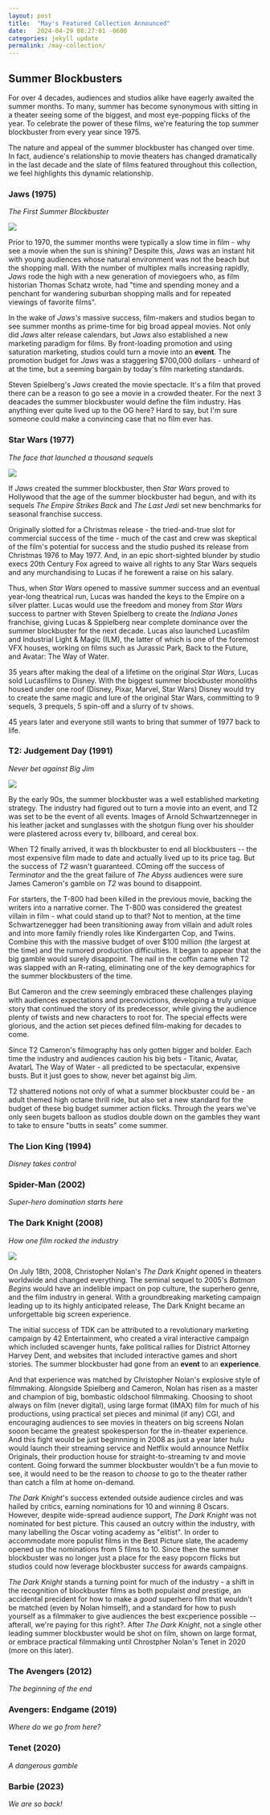 ```yaml
---
layout: post
title:  "May's Featured Collection Announced"
date:   2024-04-29 08:27:01 -0600
categories: jekyll update
permalink: /may-collection/
---
```


## Summer Blockbusters

For over 4 decades, audiences and studios alike have eagerly awaited the summer months. To many, summer has become synonymous with sitting in a theater seeing some of the biggest, and most eye-popping flicks of the year. To celebrate the power of these films, we're featuring the top summer blockbuster from every year since 1975. 

The nature and appeal of the summer blockbuster has changed over time. In fact, audience's relationship to movie theaters has changed dramatically in the last decade and the slate of films featured throughout this collection, we feel highlights this dynamic relationship. 

### Jaws (1975)
*The First Summer Blockbuster*

![](/assets/images/Jaws.jpg)

Prior to 1970, the summer months were typically a slow time in film - why see a movie when the sun is shining? Despite this, *Jaws* was an instant hit with young audiences whose natural environment was not the beach but the shopping mall. With the number of multiplex malls increasing rapidly, *Jaws* rode the high with a new generation of moviegoers who, as film historian Thomas Schatz wrote, had "time and spending money and a penchant for wandering suburban shopping malls and for repeated viewings of favorite films".  

In the wake of *Jaws's* massive success, film-makers and studios began to see summer months as prime-time for big broad appeal movies. Not only did *Jaws* alter release calendars, but *Jaws* also established a new marketing paradigm for films. By front-loading promotion and using saturation marketing, studios could turn a movie into an **event**. The promotion budget for *Jaws* was a staggering $700,000 dollars - unheard of at the time, but a seeming bargain by today's film marketing standards.

Steven Spielberg's *Jaws* created the movie spectacle. It's a film that proved there can be a reason to go see a movie in a crowded theater. For the next 3 deacades the summer blockbuster would define the film industry. Has anything ever quite lived up to the OG here? Hard to say, but I'm sure someone could make a convincing case that no film ever has.

### Star Wars (1977)
*The face that launched a thousand sequels* 

![](/assets/images/Star-Wars.jpg)

If *Jaws* created the summer blockbuster, then *Star Wars* proved to Hollywood that the age of the summer blockbuster had begun, and with its sequels *The Empire Strikes Back* and *The Last Jedi* set new benchmarks for seasonal franchise success. 

Originally slotted for a Christmas release - the tried-and-true slot for commercial success of the time - much of the cast and crew was skeptical of the film's potential for success and the studio pushed its release from Christmas 1976 to May 1977. And, in an epic short-sighted blunder by studio execs 20th Century Fox agreed to waive all rights to any Star Wars sequels and any murchandising to Lucas if he forewent a raise on his salary. 

Thus, when *Star Wars* opened to massive summer success and an eventual year-long theatrical run, Lucas was handed the keys to the Empire on a silver platter. Lucas would use the freedom and money from *Star Wars* success to partner with Steven Spielberg to create the *Indiana Jones* franchise, giving Lucas & Sppielberg near complete dominance over the summer blockbuster for the next decade. Lucas also launched Lucasfilm and Industrial Light & Magic (ILM), the latter of which is one of the foremost VFX houses, working on films such as Jurassic Park, Back to the Future, and Avatar: The Way of Water. 

35 years after making the deal of a lifetime on the original *Star Wars*, Lucas sold Lucasfilims to Disney. With the biggest summer blockbuster monoliths housed under one roof (Disney, Pixar, Marvel, Star Wars) Disney would try to create the same magic and lure of the original Star Wars, committing to 9 sequels, 3 prequels, 5 spin-off and a slurry of tv shows. 

45 years later and everyone still wants to bring that summer of 1977 back to life.

### T2: Judgement Day (1991)
*Never bet against Big Jim*

![](/assets/images/t2.jpg)

By the early 90s, the summer blockbuster was a well established marketing strategy. The industry had figured out to turn a movie into an event, and T2 was set to be the event of all events. Images of Arnold Schwartzenneger in his leather jacket and sunglasses with the shotgun flung over his shoulder were plastered across every tv, billboard, and cereal box.

When T2 finally arrived, it was th blockbuster to end all blockbusters -- the most expensive film made to date and actually lived up to its price tag. But the success of *T2* wasn't guaranteed. COming off the success of *Terminator* and the the great failure of *The Abyss* audiences were sure James Cameron's gamble on *T2* was bound to disappoint.   

For starters, the T-800 had been killed in the previous movie, backing the writers into a narrative corner. The T-800 was considered the greatest villain in film - what could stand up to that? Not to mention, at the time Schwartzenegger had been transitioning away from villain and adult roles and into more family friendly roles like Kindergarten Cop, and Twins. Combine this with the massive budget of over $100 million (the largest at the time) and the rumored production difficulties. It began to appear that the big gamble would surely disappoint. The nail in the coffin came when T2 was slapped with an R-rating, eliminating one of the key demographics for the summer blockbusters of the time. 

But Cameron and the crew seemingly embraced these challenges playing with audiences expectations and preconvictions, developing a truly unique story that continued the story of its predecessor, while giving the audience plenty of twists and new characters to root for. The special effects were glorious, and the action set pieces defined film-making for decades to come. 

Since T2 Cameron's filmography has only gotten bigger and bolder. Each time the industry and audiences caution his big bets - Titanic, Avatar, AvatarL The Way of Water - all predicted to be spectacular, expensive busts. But it just goes to show, never bet against big Jim.

T2 shattered notions not only of what a summer blockbuster could be - an adult themed high octane thrill ride, but also set a new standard for the budget of these big budget summer action flicks. Through the years we've only seen bugets balloon as studios double down on the gambles they want to take to ensure "butts in seats" come summer. 

### The Lion King (1994)
*Disney takes control*

### Spider-Man (2002)
*Super-hero domination starts here*

### The Dark Knight (2008)
*How one film rocked the industry*

![](/assets/images/tdk.jpg)

On July 18th, 2008, Christopher Nolan's *The Dark Knight* opened in theaters worldwide and changed everything. The seminal sequel to 2005's *Batman Begins* would have an indelible impact on pop culture, the superhero genre, and the film industry in general. With a groundbreaking marketing campaign leading up to its highly anticipated release, The Dark Knight became an unforgettable big screen experience. 

The initial success of TDK can be attributed to a revolutionary marketing campaign by 42 Entertainment, who created a viral interactive campaign which included scavenger hunts, fake political rallies for District Attorney Harvey Dent, and websites that included interactive games and short stories. The summer blockbuster had gone from an **event** to an **experience**.

And that experience was matched by Christopher Nolan's explosive style of filmmaking. Alongside Spielberg and Cameron, Nolan has risen as a master and champion of big, bombastic oldschool filmmaking. Choosing to shoot always on film (never digital), using large format (IMAX) film for much of his productions, using practical set pieces and minimal (if any) CGI, and encouraging audiences to see movies in theaters on big screens Nolan sooon became the greatest spokesperson for the in-theater experience. And this fight would be just beginnning in 2008 as just a year later hulu would launch their streaming service and Netflix would announce Netflix Originals, their production house for straight-to-streaming tv and movie content. Going forward the summer blockbuster wouldn't be a fun movie to see, it would need to be the reason to *choose* to go to the theater rather than catch a film at home on-demand. 

*The Dark Knight*'s success extended outside audience circles and was hailed by critics, earning nominations for 10 and winning 8 Oscars. However, despite wide-spread audience support, *The Dark Knight* was not nominated for best picture. This caused an outcry within the industry, with many labelling the Oscar voting academy as "elitist". In order to accommodate more populist films in the Best Picture slate, the academy opened up the nominations from 5 films to 10. Since then the summer blockbuster was no longer just a place for the easy popcorn flicks but studios could now leverage blockbuster success for awards campaigns. 

*The Dark Knight* stands a turning point for much of the industry - a shift in the recognition of blockbuster films as both populaist *and* prestige, an accidental precident for how to make a *good* superhero film that wouldn't be matched (even by Nolan himself), and a standard for how to push yourself as a filmmaker to give audiences the best excperience possible -- afterall, we're paying for this right?. After *The Dark Knight*, not a single other leading summer blockbuster would be shot on film, shown on large format, or embrace practical filmmaking until Chrostpher Nolan's Tenet in 2020 (more on this later).


### The Avengers (2012)
*The beginning of the end*



### Avengers: Endgame (2019)
*Where do we go from here?*

### Tenet (2020)
*A dangerous gamble*

### Barbie (2023)
*We are so back!*
